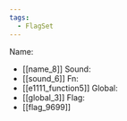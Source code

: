 ```yaml
---
tags:
  - FlagSet
---
```

Name:
- [[name_8]]
Sound:
- [[sound_6]]
Fn:
- [[e1111_function5]]
Global:
- [[global_3]]
Flag:
- [[flag_9699]]

